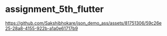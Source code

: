 # assignment_5th_flutter 

https://github.com/Sakshibhokare/json_demo_ass/assets/81751306/59c26e25-28a8-4155-922b-a1a0e61717b9



